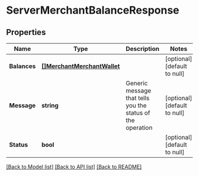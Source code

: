 # ServerMerchantBalanceResponse

## Properties
Name | Type | Description | Notes
------------ | ------------- | ------------- | -------------
**Balances** | [**[]MerchantMerchantWallet**](merchant.MerchantWallet.md) |  | [optional] [default to null]
**Message** | **string** | Generic message that tells you the status of the operation | [optional] [default to null]
**Status** | **bool** |  | [optional] [default to null]

[[Back to Model list]](../README.md#documentation-for-models) [[Back to API list]](../README.md#documentation-for-api-endpoints) [[Back to README]](../README.md)

